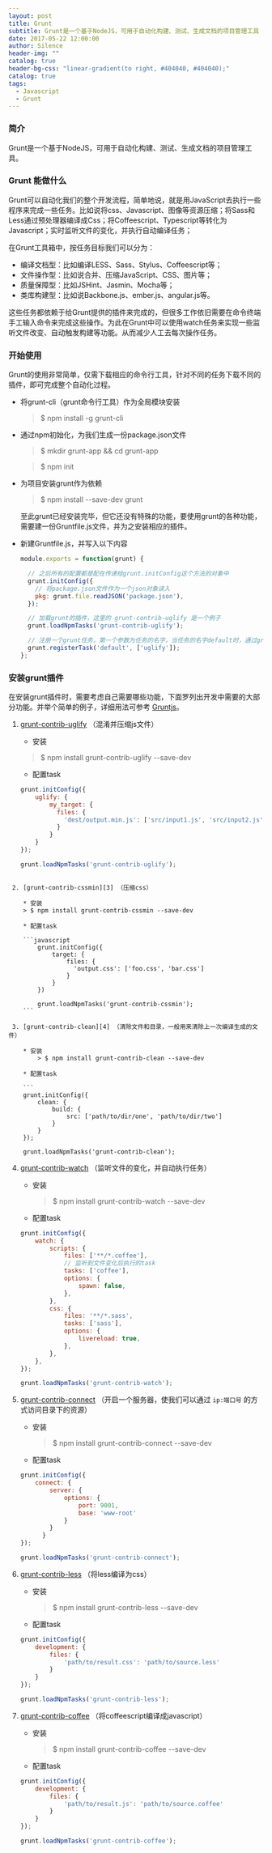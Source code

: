 ```yaml
---
layout: post
title: Grunt
subtitle: Grunt是一个基于NodeJS，可用于自动化构建、测试、生成文档的项目管理工具
date: 2017-05-22 12:00:00
author: Silence
header-img: ""
catalog: true
header-bg-css: "linear-gradient(to right, #404040, #404040);"
catalog: true
tags:
  - Javascript
  - Grunt
---
```


### 简介

Grunt是一个基于NodeJS，可用于自动化构建、测试、生成文档的项目管理工具。

### Grunt 能做什么

Grunt可以自动化我们的整个开发流程，简单地说，就是用JavaScript去执行一些程序来完成一些任务。比如说将css、Javascript、图像等资源压缩；将Sass和Less通过预处理器编译成Css；将Coffeescript、Typescript等转化为Javascript；实时监听文件的变化，并执行自动编译任务；

在Grunt工具箱中，按任务目标我们可以分为：

* 编译文档型：比如编译LESS、Sass、Stylus、Coffeescript等；
* 文件操作型：比如说合并、压缩JavaScript、CSS、图片等；
* 质量保障型：比如JSHint、Jasmin、Mocha等；
* 类库构建型：比如说Backbone.js、ember.js、angular.js等。

这些任务都依赖于给Grunt提供的插件来完成的，但很多工作依旧需要在命令终端手工输入命令来完成这些操作。为此在Grunt中可以使用watch任务来实现一些监听文件改变、自动触发构建等功能。从而减少人工去每次操作任务。

### 开始使用

Grunt的使用非常简单，仅需下载相应的命令行工具，针对不同的任务下载不同的插件，即可完成整个自动化过程。

* 将grunt-cli（grunt命令行工具）作为全局模块安装

    > $ npm install -g grunt-cli

* 通过npm初始化，为我们生成一份package.json文件

    > \$ mkdir grunt-app && cd grunt-app

    > $ npm init

* 为项目安装grunt作为依赖

    > $ npm install --save-dev grunt

    至此grunt已经安装完毕，但它还没有特殊的功能，要使用grunt的各种功能，需要建一份Gruntfile.js文件，并为之安装相应的插件。

* 新建Gruntfile.js，并写入以下内容

    ```javascript
    module.exports = function(grunt) {

      // 之后所有的配置都是配在传递给grunt.initConfig这个方法的对象中
      grunt.initConfig({
        // 将package.json文件作为一个json对象读入
        pkg: grunt.file.readJSON('package.json'),
      });

      // 加载grunt的插件，这里的 grunt-contrib-uglify 是一个例子
      grunt.loadNpmTasks('grunt-contrib-uglify');

      // 注册一个grunt任务，第一个参数为任务的名字，当任务的名字default时，通过grunt运行项目时，会默认执行该任务；第二个参数是一个数组，是后续所要执行任务名字的集合。
      grunt.registerTask('default', ['uglify']);
    };
    ```

### 安装grunt插件

在安装grunt插件时，需要考虑自己需要哪些功能，下面罗列出开发中需要的大部分功能。并举个简单的例子，详细用法可参考 [Gruntjs][1]。

 1. [grunt-contrib-uglify][2] （混淆并压缩js文件）

    * 安装
    > $ npm install grunt-contrib-uglify --save-dev

    * 配置task

    ```javascript
    grunt.initConfig({
        uglify: {
            my_target: {
              files: {
                'dest/output.min.js': ['src/input1.js', 'src/input2.js']
              }
            }
        }
    });

    grunt.loadNpmTasks('grunt-contrib-uglify');
```

 2. [grunt-contrib-cssmin][3] （压缩css）

    * 安装
    > $ npm install grunt-contrib-cssmin --save-dev

    * 配置task

    ```javascript
        grunt.initConfig({
            target: {
                files: {
                  'output.css': ['foo.css', 'bar.css']
                }
            }
        })

        grunt.loadNpmTasks('grunt-contrib-cssmin');
    ```

 3. [grunt-contrib-clean][4] （清除文件和目录，一般用来清除上一次编译生成的文件）

    * 安装
        > $ npm install grunt-contrib-clean --save-dev

    * 配置task

    ```
    grunt.initConfig({
        clean: {
            build: {
                src: ['path/to/dir/one', 'path/to/dir/two']
            }
        }
    });

    grunt.loadNpmTasks('grunt-contrib-clean');
```

 4. [grunt-contrib-watch][5] （监听文件的变化，并自动执行任务）

    * 安装
        > $ npm install grunt-contrib-watch --save-dev

    * 配置task

    ```javascript
    grunt.initConfig({
        watch: {
            scripts: {
                files: ['**/*.coffee'],
                // 监听到文件变化后执行的task
                tasks: ['coffee'],
                options: {
                    spawn: false,
                },
            },
            css: {
                files: '**/*.sass',
                tasks: ['sass'],
                options: {
                    livereload: true,
                },
            },
        },
    });

    grunt.loadNpmTasks('grunt-contrib-watch');
    ```

 5. [grunt-contrib-connect][6] （开启一个服务器，使我们可以通过 `ip:端口号` 的方式访问目录下的资源）

    * 安装
        > $ npm install grunt-contrib-connect --save-dev

    * 配置task

    ```javascript
    grunt.initConfig({
        connect: {
            server: {
                options: {
                    port: 9001,
                    base: 'www-root'
                }
            }
          }
    });

    grunt.loadNpmTasks('grunt-contrib-connect');
    ```


 6. [grunt-contrib-less][7] （将less编译为css）

    * 安装
        > $ npm install grunt-contrib-less --save-dev

    * 配置task

    ```javascript
    grunt.initConfig({
        development: {
            files: {
                'path/to/result.css': 'path/to/source.less'
            }
        }
    });

    grunt.loadNpmTasks('grunt-contrib-less');
    ```

 7. [grunt-contrib-coffee][8] （将coffeescript编译成javascript）

    * 安装
        > $ npm install grunt-contrib-coffee --save-dev

    * 配置task

    ```javascript
    grunt.initConfig({
        development: {
            files: {
                'path/to/result.js': 'path/to/source.coffee'
            }
        }
    });

    grunt.loadNpmTasks('grunt-contrib-coffee');
    ```

  [1]: https://github.com/gruntjs "Gruntjs的github链接"
  [2]: https://github.com/gruntjs/grunt-contrib-uglify "grunt uglify"
  [3]: https://github.com/gruntjs/grunt-contrib-cssmin "grunt cssmin"
  [4]: https://github.com/gruntjs/grunt-contrib-clean "grunt clean"
  [5]: https://github.com/gruntjs/grunt-contrib-watch "grunt watch"
  [6]: https://github.com/gruntjs/grunt-contrib-connect "grunt connect"
  [7]: https://github.com/gruntjs/grunt-contrib-less "grunt less"
  [8]: https://github.com/gruntjs/grunt-contrib-coffee "grunt coffeescript"
